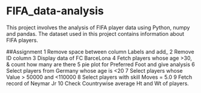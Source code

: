 # FIFA_data-analysis
This project involves the analysis of FIFA player data using Python, numpy and pandas. The dataset used in this project contains information about FIFA players.

##Assignment 
1 Remove space between column Labels and add_
2 Remove ID column
3 Display data of FC BarceLona
4 Fetch players whose age >30, & count how many are there
5 pie plot for Preferred Foot and give analysis
6 Select players from Germany whose age is <20
7 Select players whose Value > 50000 and <110000
8 Select players with skill Moves = 5.0
9 Fetch record of Neymar Jr
10 Check Countrywise average Ht and Wt of players.
